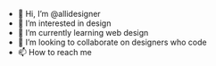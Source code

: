 - 👋 Hi, I’m @allidesigner
- 👀 I’m interested in design
- 🌱 I’m currently learning web design
- 💞️ I’m looking to collaborate on designers who code
- 📫 How to reach me 

<!---
allidesigner/allidesigner is a ✨ special ✨ repository because its `README.md` (this file) appears on your GitHub profile.
You can click the Preview link to take a look at your changes.
--->
